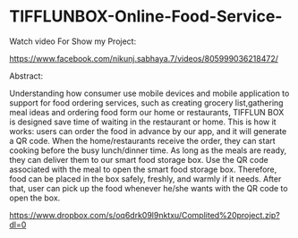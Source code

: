 # TIFFLUNBOX-Online-Food-Service-


Watch video For Show my Project:

https://www.facebook.com/nikunj.sabhaya.7/videos/805999036218472/

Abstract:

Understanding how consumer use mobile devices and mobile application to support for food ordering services, such as creating grocery list,gathering meal ideas and ordering food form our home or restaurants, TIFFLUN BOX is designed save time of waiting in the restaurant or home. This is how it works: users can order the food in advance by our app, and it will generate a QR code. When the home/restaurants receive the order, they can start cooking before the busy lunch/dinner time. As long as the meals are ready, they can deliver them to our smart food storage box. Use the QR code associated with the meal to open the smart food storage box. Therefore, food can be placed in the box safely, freshly, and warmly if it needs. After that, user can pick up the food whenever he/she wants with the QR code to open the box.


https://www.dropbox.com/s/oq6drk09l9nktxu/Complited%20project.zip?dl=0
